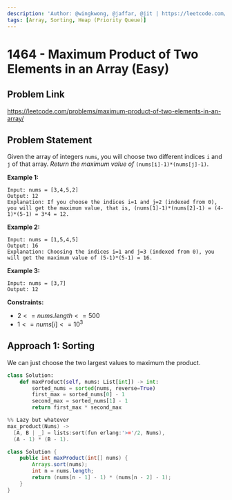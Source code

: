 ```yaml
---
description: 'Author: @wingkwong, @jaffar, @jit | https://leetcode.com/problems/maximum-product-of-two-elements-in-an-array/'
tags: [Array, Sorting, Heap (Priority Queue)]
---
```


# 1464 - Maximum Product of Two Elements in an Array (Easy) 

## Problem Link

https://leetcode.com/problems/maximum-product-of-two-elements-in-an-array/

## Problem Statement

Given the array of integers `nums`, you will choose two different indices `i` and `j` of that array. *Return the maximum value of* `(nums[i]-1)*(nums[j]-1)`.

**Example 1:**

```
Input: nums = [3,4,5,2]
Output: 12 
Explanation: If you choose the indices i=1 and j=2 (indexed from 0), you will get the maximum value, that is, (nums[1]-1)*(nums[2]-1) = (4-1)*(5-1) = 3*4 = 12.
```

**Example 2:**

```
Input: nums = [1,5,4,5]
Output: 16
Explanation: Choosing the indices i=1 and j=3 (indexed from 0), you will get the maximum value of (5-1)*(5-1) = 16.
```

**Example 3:**

```
Input: nums = [3,7]
Output: 12
```

**Constraints:**

- $2 <= nums.length <= 500$
- $1 <= nums[i] <= 10^3$

## Approach 1: Sorting

We can just choose the two largest values to maximum the product. 

<Tabs>

<TabItem value="py" label="Python">
<SolutionAuthor name="@jaffar"/>

```py
class Solution:
    def maxProduct(self, nums: List[int]) -> int:
        sorted_nums = sorted(nums, reverse=True)
        first_max = sorted_nums[0] - 1
        second_max = sorted_nums[1] - 1
        return first_max * second_max
```

</TabItem>

<TabItem value="erlang" label="Erlang">
<SolutionAuthor name="@jit"/>

```cpp
%% Lazy but whatever
max_product(Nums) ->
  [A, B | _] = lists:sort(fun erlang:'>='/2, Nums),
  (A - 1) * (B - 1).
```

</TabItem>

<TabItem value="java" label="Java">
<SolutionAuthor name="@wingkwong"/>

```java
class Solution {
    public int maxProduct(int[] nums) {
        Arrays.sort(nums);
        int n = nums.length;
        return (nums[n - 1] - 1) * (nums[n - 2] - 1);
    }
}
```

</TabItem>
</Tabs>